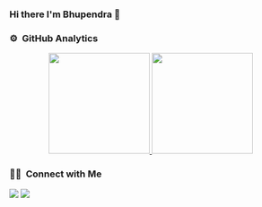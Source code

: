 ### Hi there I'm Bhupendra 👋

<!--
**mrDarkk/mrDarkk** is a ✨ _special_ ✨ repository because its `README.md` (this file) appears on your GitHub profile.

Here are some ideas to get you started:

- 🔭 I’m currently working on ...
- 🌱 I’m currently learning ...
- 👯 I’m looking to collaborate on ...
- 🤔 I’m looking for help with ...
- 💬 Ask me about ...
- 📫 How to reach me: ...
- 😄 Pronouns: ...
- ⚡ Fun fact: ...
-->

### ⚙️ &nbsp;GitHub Analytics

<p align="center">
<a href="https://github.com/mrDarkk">
  <img height="180em" src="https://github-readme-stats-eight-theta.vercel.app/api?username=mrDarkk&show_icons=true&theme=algolia&include_all_commits=true&count_private=true"/>
  <img height="180em" src="https://github-readme-stats-eight-theta.vercel.app/api/top-langs/?username=mrDarkk&layout=compact&langs_count=8&theme=algolia"/>
</a>
</p>

### 🤝🏻 &nbsp;Connect with Me

<p align="center">

<a href="https://linkedin.com/in/bhupendrabanothe"><img src="https://img.shields.io/badge/-Bhupendra%20Banothe-0077B5?style=flat&logo=Linkedin&logoColor=white"/></a>
<a href="mailto:bhupendrabanothe@gmail.com"><img src="https://img.shields.io/badge/-Bhupendra Banothe-D14836?style=flat&logo=Gmail&logoColor=white"/></a>

</p>
